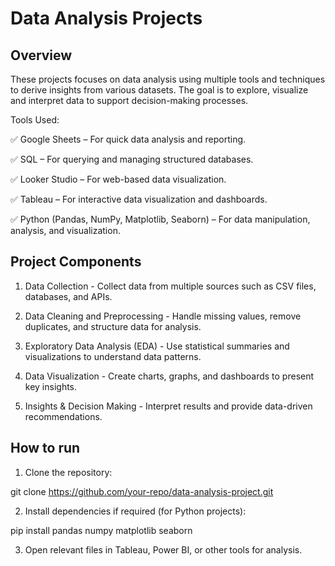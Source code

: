 # Data Analysis Projects

## Overview

These projects focuses on data analysis using multiple tools and techniques to derive insights from various datasets. 
The goal is to explore, visualize and interpret data to support decision-making processes.

Tools Used:

✅ Google Sheets – For quick data analysis and reporting.

✅ SQL – For querying and managing structured databases.

✅ Looker Studio – For web-based data visualization.

✅ Tableau – For interactive data visualization and dashboards.

✅ Python (Pandas, NumPy, Matplotlib, Seaborn) – For data manipulation, analysis, and visualization.

## Project Components

1. Data Collection - Collect data from multiple sources such as CSV files, databases, and APIs.

2. Data Cleaning and Preprocessing - Handle missing values, remove duplicates, and structure data for analysis.

3. Exploratory Data Analysis (EDA) - Use statistical summaries and visualizations to understand data patterns.

4. Data Visualization - Create charts, graphs, and dashboards to present key insights.

5. Insights & Decision Making - Interpret results and provide data-driven recommendations.

## How to run

1. Clone the repository:

git clone https://github.com/your-repo/data-analysis-project.git

2. Install dependencies if required (for Python projects):

pip install pandas numpy matplotlib seaborn

3. Open relevant files in Tableau, Power BI, or other tools for analysis.